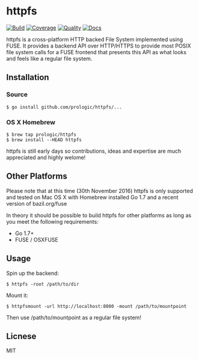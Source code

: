 # httpfs

[![Build](https://cloud.drone.io/api/badges/prologic/httpfs/status.svg)](https://cloud.drone.io/prologic/httpfs)
[![Coverage](https://codecov.io/gh/prologic/httpfs/branch/master/graph/badge.svg)](https://codecov.io/gh/prologic/httpfs)
[![Quality](https://goreportcard.com/badge/github.com/prologic/httpfs)](https://goreportcard.com/report/github.com/prologic/httpfs)
[![Docs](https://godoc.org/github.com/prologic/httpfs?status.svg)](https://godoc.org/github.com/prologic/httpfs)

httpfs is a cross-platform HTTP backed File System implemented using FUSE.
It provides a backend API over HTTP/HTTPS to provide most POSIX file system
calls for a FUSE frontend that presents this API as what looks and feels like
a regular file system.

## Installation

### Source

```#!bash
$ go install github.com/prologic/httpfs/...
```

### OS X Homebrew

```#!bash
$ brew tap prologic/httpfs
$ brew install --HEAD httpfs
```

httpfs is still early days so contributions, ideas and expertise are
much appreciated and highly welome!

## Other Platforms

Please note that at this time (30th November 2016) httpfs is only supported
and tested on Mac OS X with Homebrew installed Go 1.7 and a recent version of
bazil.org/fuse

In theory it should be possible to build httpfs for other platforms as long
as you meet the following requirements:

- Go 1.7+
- FUSE / OSXFUSE

## Usage

Spin up the backend:

```#!bash
$ httpfs -root /path/to/dir
```

Mount it:
```#!bash
$ httpfsmount -url http://localhost:8000 -mount /path/to/mountpoint
```

Then use /path/to/mountpoint as a regular file system!

## Licnese

MIT
